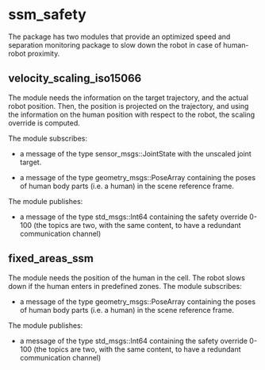 # ssm_safety

The package has two modules that provide an optimized speed and separation monitoring package to slow down the robot in case of human-robot proximity.

## velocity_scaling_iso15066 
The module needs the information on the target trajectory, and the actual robot position. Then, the position is projected on the trajectory, and using the information on the human position with respect to the robot, the scaling override is computed. 

The module subscribes:  

- a message of the type sensor_msgs::JointState with the unscaled joint target. 

- a message of the type geometry_msgs::PoseArray containing the poses of human body parts (i.e. a human) in the scene reference frame. 

The module publishes: 

- a message of the type std_msgs::Int64 containing the safety override 0-100 (the topics are two, with the same content, to have a redundant communication channel) 

## fixed_areas_ssm 
The module needs the position of the human in the cell. The robot slows down if the human enters in predefined zones.
The module subscribes:  

- a message of the type geometry_msgs::PoseArray containing the poses of human body parts (i.e. a human) in the scene reference frame. 

The module publishes: 

- a message of the type std_msgs::Int64 containing the safety override 0-100 (the topics are two, with the same content, to have a redundant communication channel) 

